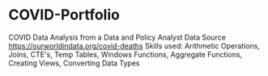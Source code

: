 # COVID-Portfolio
COVID Data Analysis from a Data and Policy Analyst
Data Source https://ourworldindata.org/covid-deaths
Skills used: Arithmetic Operations, Joins, CTE's, Temp Tables, Windows Functions, Aggregate Functions, Creating Views, Converting Data Types
